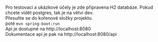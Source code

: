 Pro testovací a ukázkové účely je zde připravena H2 databáze. Pokud chcete vidět postgres, tak je na větvi dev.<br>
Přesuňte se do kořenové složky projektu.<br>
poté `mvn spring-boot:run`<br>
Api je dostupné na http://localhost:8080<br>
Dokumentace api je pak na http://localhost:8080/api
